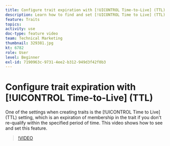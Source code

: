 ```yaml
---
title: Configure trait expiration with [!UICONTROL Time-to-Live] (TTL)
description: Learn how to find and set [!UICONTROL Time to Live] (TTL) in Audience Manager. Use this setting when creating traits, which sets an expiration of membership in the trait if a user does not re-qualify within the specified period of time. 
feature: Traits
topics: 
activity: use
doc-type: feature video
team: Technical Marketing
thumbnail: 329381.jpg
kt: 6782
role: User
level: Beginner
exl-id: 7190963c-9731-4ee2-b312-949d3f42f0b3
---
```

# Configure trait expiration with [!UICONTROL Time-to-Live] (TTL)

One of the settings when creating traits is the [!UICONTROL Time to Live] (TTL) setting, which is an expiration of membership in the trait if you don't re-qualify within the specified period of time. This video shows how to see and set this feature.

>[!VIDEO](https://video.tv.adobe.com/v/329381/?quality=12&learn=on)
